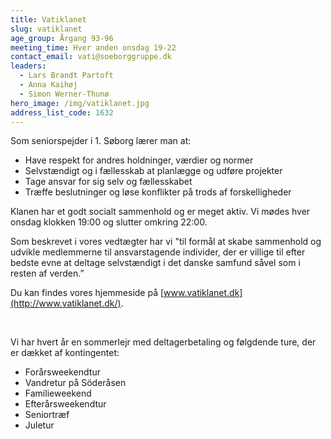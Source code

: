 ```yaml
---
title: Vatiklanet
slug: vatiklanet
age_group: Årgang 93-96
meeting_time: Hver anden onsdag 19-22
contact_email: vati@soeborggruppe.dk
leaders:
  - Lars Brandt Partoft
  - Anna Kaihøj
  - Simon Werner-Thunø
hero_image: /img/vatiklanet.jpg
address_list_code: 1632
---
```

Som seniorspejder i 1. Søborg lærer man at:

<ul><li>Have respekt for andres holdninger, værdier og normer</li><li>Selvstændigt og i fællesskab at planlægge og udføre projekter</li><li>Tage ansvar for sig selv og fællesskabet</li><li>Træffe beslutninger og løse konflikter på trods af forskelligheder</li></ul>

Klanen har et godt socialt sammenhold og er meget aktiv. Vi mødes hver onsdag klokken 19:00 og slutter omkring 22:00.

Som beskrevet i vores vedtægter har vi "til formål at skabe sammenhold og udvikle medlemmerne til ansvarstagende individer, der er villige til efter bedste evne at deltage selvstændigt i det danske samfund såvel som i resten af verden.”

Du kan findes vores hjemmeside på&nbsp;[www.vatiklanet.dk](http://www.vatiklanet.dk/).

&nbsp;

<div>Vi har hvert år en sommerlejr med deltagerbetaling og følgdende ture, der er dækket af kontingentet:</div><ul><li><div>Forårsweekendtur</div></li><li><div>Vandretur på Söderåsen</div></li><li><div>Familieweekend</div></li><li>Efterårsweekendtur </li><li>Seniortræf </li><li>Juletur</li></ul>